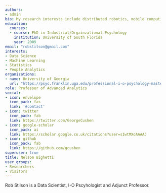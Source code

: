 ```yaml
---
authors:
- admin
bio: My research interests include distributed robotics, mobile computing and programmable matter.
education:
  courses:
  - course: PhD in Industrial/Orgainzational Psychology
    institution: University of South Florida
    year: 2009
email: "robstilson@gmail.com"
interests:
- Data Science
- Machine Learning
- Statistics
- People Analytics
organizations:
- name: University of Georgia
  url: "https://psyc.franklin.uga.edu/professional-i-o-psychology-masters-program?gclid=Cj0KCQjwsuP5BRCoARIsAPtX_wGyHK5YXEmbLeW7pQXnbRlgNEVnjiPBSc68UXY_WsDlNucMIG6UIQQaAnhuEALw_wcB"
role: Professor of Advanced Analytics
social:
- icon: envelope
  icon_pack: fas
  link: '#contact'
- icon: twitter
  icon_pack: fab
  link: https://twitter.com/GeorgeCushen
- icon: google-scholar
  icon_pack: ai
  link: https://scholar.google.co.uk/citations?user=sIwtMXoAAAAJ
- icon: github
  icon_pack: fab
  link: https://github.com/gcushen
superuser: true
title: Nelson Bighetti
user_groups:
- Researchers
- Visitors
---
```


Rob Stilson is a Data Scientist, I-O Pscyhologist and Adjunct Professor.
